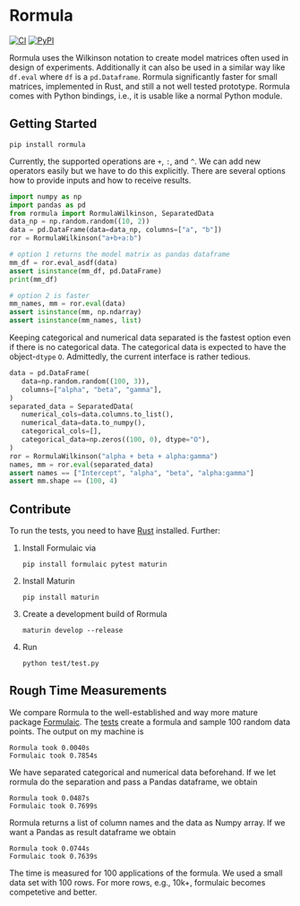 # Rormula

[![CI](https://github.com/basf/rormula/actions/workflows/ci.yml/badge.svg)](https://github.com/basf/rormula/actions)
[![PyPI](https://img.shields.io/pypi/v/rormula.svg?color=%2334D058)](https://pypi.org/project/rormula)

Rormula uses the Wilkinson notation to create model matrices often used in design of experiments. 
Additionally it can also be used in a similar way like
`df.eval`  where `df` is a `pd.Dataframe`. Rormula significantly faster for small matrices, 
implemented in Rust, and still a not well tested prototype. Rormula comes with Python bindings, 
i.e., it is usable like a normal Python module.

## Getting Started

```
pip install rormula
```
Currently, the supported operations are `+`, `:`, and `^`. We can add new operators easily but we have to do
this explicitly. There
are several options how to provide inputs and how to receive results.

```python
import numpy as np
import pandas as pd
from rormula import RormulaWilkinson, SeparatedData
data_np = np.random.random((10, 2))
data = pd.DataFrame(data=data_np, columns=["a", "b"])
ror = RormulaWilkinson("a+b+a:b")

# option 1 returns the model matrix as pandas dataframe
mm_df = ror.eval_asdf(data)
assert isinstance(mm_df, pd.DataFrame)
print(mm_df)

# option 2 is faster
mm_names, mm = ror.eval(data)
assert isinstance(mm, np.ndarray)
assert isinstance(mm_names, list)
```

Keeping categorical and numerical data separated is the fastest option even if there is no categorical data. 
The categorical data is expected to have the object-`dtype` `O`. 
Admittedly, the current interface is rather tedious.

```python
data = pd.DataFrame(
   data=np.random.random((100, 3)),
   columns=["alpha", "beta", "gamma"],
)
separated_data = SeparatedData(
   numerical_cols=data.columns.to_list(),
   numerical_data=data.to_numpy(),
   categorical_cols=[],
   categorical_data=np.zeros((100, 0), dtype="O"),
)
ror = RormulaWilkinson("alpha + beta + alpha:gamma")
names, mm = ror.eval(separated_data)
assert names == ["Intercept", "alpha", "beta", "alpha:gamma"]
assert mm.shape == (100, 4)
```

## Contribute

To run the tests, you need to have [Rust](https://www.rust-lang.org/tools/install) installed. Further:
1. Install Formulaic via
   ```
   pip install formulaic pytest maturin
   ```
2. Install Maturin
   ```
   pip install maturin
   ```
3. Create a development build of Rormula
   ```
   maturin develop --release
   ```
4. Run 
   ```
   python test/test.py
   ```

## Rough Time Measurements
We compare Rormula to the well-established and way more mature package [Formulaic](https://github.com/matthewwardrop/formulaic).
The [tests](test/test_wilkinson.py) create a formula and sample 100 random data points. The output on my machine is 
```
Rormula took 0.0040s
Formulaic took 0.7854s
```
We have separated categorical and numerical data beforehand. If we let rormula do the separation and pass a Pandas dataframe, we obtain
```
Rormula took 0.0487s
Formulaic took 0.7699s
```
Rormula returns a list of column names and the data as Numpy array. If we want a Pandas as result dataframe we obtain
```
Rormula took 0.0744s
Formulaic took 0.7639s
```
The time is measured for 100 applications of the formula. We used a small data set with 100 rows. For more rows, e.g., 10k+, formulaic becomes competetive and better.
